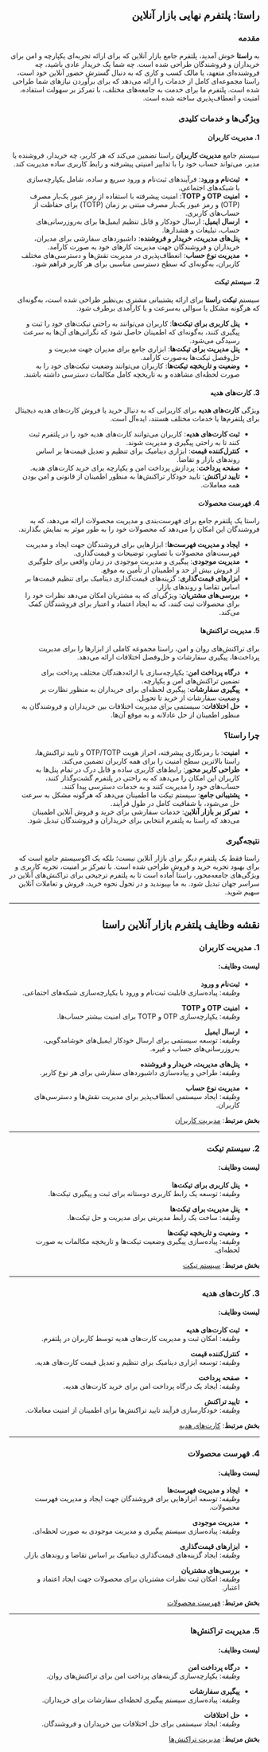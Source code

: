 <div dir="rtl">

## **راستا: پلتفرم نهایی بازار آنلاین**

### **مقدمه**

به **راستا** خوش آمدید، پلتفرم جامع بازار آنلاین که برای ارائه تجربه‌ای یکپارچه و امن برای خریداران و فروشندگان طراحی شده است. چه شما یک خریدار عادی باشید، چه فروشنده‌ای متعهد، یا مالک کسب و کاری که به دنبال گسترش حضور آنلاین خود است، راستا مجموعه‌ای کامل از خدمات را ارائه می‌دهد که برای برآوردن نیازهای شما طراحی شده است. پلتفرم ما برای خدمت به جامعه‌های مختلف، با تمرکز بر سهولت استفاده، امنیت و انعطاف‌پذیری ساخته شده است.

### **ویژگی‌ها و خدمات کلیدی**

#### **1. مدیریت کاربران**

سیستم جامع **مدیریت کاربران** راستا تضمین می‌کند که هر کاربر، چه خریدار، فروشنده یا مدیر، می‌تواند حساب خود را با تدابیر امنیتی پیشرفته و رابط کاربری ساده مدیریت کند.

- **ثبت‌نام و ورود**: فرآیندهای ثبت‌نام و ورود سریع و ساده، شامل یکپارچه‌سازی با شبکه‌های اجتماعی.
- **امنیت OTP و TOTP**: امنیت پیشرفته با استفاده از رمز عبور یک‌بار مصرف (OTP) و رمز عبور یک‌بار مصرف مبتنی بر زمان (TOTP) برای حفاظت از حساب‌های کاربری.
- **ارسال ایمیل**: ارسال خودکار و قابل تنظیم ایمیل‌ها برای به‌روزرسانی‌های حساب، تبلیغات و هشدارها.
- **پنل‌های مدیریت، خریدار و فروشنده**: داشبوردهای سفارشی برای مدیران، خریداران و فروشندگان جهت مدیریت کارهای خود به صورت کارآمد.
- **مدیریت نوع حساب**: انعطاف‌پذیری در مدیریت نقش‌ها و دسترسی‌های مختلف کاربران، به‌گونه‌ای که سطح دسترسی مناسبی برای هر کاربر فراهم شود.

#### **2. سیستم تیکت**

سیستم **تیکت راستا** برای ارائه پشتیبانی مشتری بی‌نظیر طراحی شده است، به‌گونه‌ای که هرگونه مشکل یا سوالی به‌سرعت و با کارآمدی برطرف شود.

- **پنل کاربری برای تیکت‌ها**: کاربران می‌توانند به راحتی تیکت‌های خود را ثبت و پیگیری کنند، به‌گونه‌ای که اطمینان حاصل شود که نگرانی‌های آن‌ها به سرعت رسیدگی می‌شود.
- **پنل مدیریت برای تیکت‌ها**: ابزاری جامع برای مدیران جهت مدیریت و حل‌وفصل تیکت‌ها به‌صورت کارآمد.
- **وضعیت و تاریخچه تیکت‌ها**: کاربران می‌توانند وضعیت تیکت‌های خود را به صورت لحظه‌ای مشاهده و به تاریخچه کامل مکالمات دسترسی داشته باشند.

#### **3. کارت‌های هدیه**

ویژگی **کارت‌های هدیه** برای کاربرانی که به دنبال خرید یا فروش کارت‌های هدیه دیجیتال برای پلتفرم‌ها یا خدمات مختلف هستند، ایده‌آل است.

- **ثبت کارت‌های هدیه**: کاربران می‌توانند کارت‌های هدیه خود را در پلتفرم ثبت کنند تا به راحتی پیگیری و مدیریت شوند.
- **کنترل‌کننده قیمت**: ابزاری دینامیک برای تنظیم و تعدیل قیمت‌ها بر اساس روندهای بازار و تقاضا.
- **صفحه پرداخت**: پردازش پرداخت امن و یکپارچه برای خرید کارت‌های هدیه.
- **تایید تراکنش**: تایید خودکار تراکنش‌ها به منظور اطمینان از قانونی و امن بودن همه معاملات.

#### **4. فهرست محصولات**

راستا یک پلتفرم جامع برای فهرست‌بندی و مدیریت محصولات ارائه می‌دهد، که به فروشندگان این امکان را می‌دهد که محصولات خود را به طور موثر به نمایش بگذارند.

- **ایجاد و مدیریت فهرست‌ها**: ابزارهایی برای فروشندگان جهت ایجاد و مدیریت فهرست‌های محصولات با تصاویر، توضیحات و قیمت‌گذاری.
- **مدیریت موجودی**: پیگیری و مدیریت موجودی در زمان واقعی برای جلوگیری از فروش بیش از حد و اطمینان از تأمین به موقع.
- **ابزارهای قیمت‌گذاری**: گزینه‌های قیمت‌گذاری دینامیک برای تنظیم قیمت‌ها بر اساس تقاضا و روندهای بازار.
- **بررسی‌های مشتریان**: ویژگی‌ای که به مشتریان امکان می‌دهد نظرات خود را برای محصولات ثبت کنند، که به ایجاد اعتماد و اعتبار برای فروشندگان کمک می‌کند.

#### **5. مدیریت تراکنش‌ها**

برای تراکنش‌های روان و امن، راستا مجموعه کاملی از ابزارها را برای مدیریت پرداخت‌ها، پیگیری سفارشات و حل‌وفصل اختلافات ارائه می‌دهد.

- **درگاه پرداخت امن**: یکپارچه‌سازی با ارائه‌دهندگان مختلف پرداخت برای تضمین تراکنش‌های امن و یکپارچه.
- **پیگیری سفارشات**: پیگیری لحظه‌ای برای خریداران به منظور نظارت بر وضعیت سفارشات از خرید تا تحویل.
- **حل اختلافات**: سیستمی برای مدیریت اختلافات بین خریداران و فروشندگان به منظور اطمینان از حل عادلانه و به موقع آن‌ها.

### **چرا راستا؟**

- **امنیت**: با رمزنگاری پیشرفته، احراز هویت OTP/TOTP و تایید تراکنش‌ها، راستا بالاترین سطح امنیت را برای همه کاربران تضمین می‌کند.
- **طراحی کاربر محور**: رابط‌های کاربری ساده و قابل درک در تمام پنل‌ها به کاربران این امکان را می‌دهد که به راحتی در پلتفرم گشت‌وگذار کنند، حساب‌های خود را مدیریت کنند و به خدمات دسترسی پیدا کنند.
- **پشتیبانی جامع**: سیستم تیکت ما اطمینان می‌دهد که هرگونه مشکل به سرعت حل می‌شود، با شفافیت کامل در طول فرآیند.
- **تمرکز بر بازار آنلاین**: خدمات سفارشی برای خرید و فروش آنلاین اطمینان می‌دهد که راستا به پلتفرم انتخابی برای خریداران و فروشندگان تبدیل شود.

### **نتیجه‌گیری**

راستا فقط یک پلتفرم دیگر برای بازار آنلاین نیست؛ بلکه یک اکوسیستم جامع است که برای بهبود تجربه خرید و فروش طراحی شده است. با تمرکز بر امنیت، تجربه کاربری و ویژگی‌های جامعه‌محور، راستا آماده است تا به پلتفرم ترجیحی برای تراکنش‌های آنلاین در سراسر جهان تبدیل شود. به ما بپیوندید و در تحول نحوه خرید، فروش و تعاملات آنلاین سهیم شوید.

---

## **نقشه وظایف پلتفرم بازار آنلاین راستا**

### **1. مدیریت کاربران**

#### **لیست وظایف:**
- **ثبت‌نام و ورود**  
  *وظیفه*: پیاده‌سازی قابلیت ثبت‌نام و ورود با یکپارچه‌سازی شبکه‌های اجتماعی.
  
- **امنیت OTP و TOTP**  
  *وظیفه*: یکپارچه‌سازی OTP و TOTP برای امنیت بیشتر حساب‌ها.
  
- **ارسال ایمیل**  
  *وظیفه*: توسعه سیستمی برای ارسال خودکار ایمیل‌های خوشامدگویی، به‌روزرسانی‌های حساب و غیره.
  
- **پنل‌های مدیریت، خریدار و فروشنده**  
  *وظیفه*: طراحی و پیاده‌سازی داشبوردهای سفارشی برای هر نوع کاربر.
  
- **مدیریت نوع حساب**  
  *وظیفه*: ایجاد سیستمی انعطاف‌پذیر برای مدیریت نقش‌ها و دسترسی‌های کاربران.

**بخش مرتبط**: [مدیریت کاربران](#1-مدیریت-کاربران)

---

### **2. سیستم تیکت**

#### **لیست وظایف:**
- **پنل کاربری برای تیکت‌ها**  
  *وظیفه*: توسعه یک رابط کاربری دوستانه برای ثبت و پیگیری تیکت‌ها.
  
- **پنل مدیریت برای تیکت‌ها**  
  *وظیفه*: ساخت یک رابط مدیریتی برای مدیریت و حل تیکت‌ها.
  
- **وضعیت و تاریخچه تیکت‌ها**  
  *وظیفه*: پیاده‌سازی پیگیری وضعیت تیکت‌ها و تاریخچه مکالمات به صورت لحظه‌ای.

**بخش مرتبط**: [سیستم تیکت](#2-سیستم-تیکت)

---

### **3. کارت‌های هدیه**

#### **لیست وظایف:**
- **ثبت کارت‌های هدیه**  
  *وظیفه*: امکان ثبت و مدیریت کارت‌های هدیه توسط کاربران در پلتفرم.
  
- **کنترل‌کننده قیمت**  
  *وظیفه*: توسعه ابزاری دینامیک برای تنظیم و تعدیل قیمت کارت‌های هدیه.
  
- **صفحه پرداخت**  
  *وظیفه*: ایجاد یک درگاه پرداخت امن برای خرید کارت‌های هدیه.
  
- **تایید تراکنش**  
  *وظیفه*: خودکارسازی فرآیند تایید تراکنش‌ها برای اطمینان از امنیت معاملات.

**بخش مرتبط**: [کارت‌های هدیه](#3-کارت‌های-هدیه)

---

### **4. فهرست محصولات**

#### **لیست وظایف:**
- **ایجاد و مدیریت فهرست‌ها**  
  *وظیفه*: توسعه ابزارهایی برای فروشندگان جهت ایجاد و مدیریت فهرست محصولات.
  
- **مدیریت موجودی**  
  *وظیفه*: پیاده‌سازی سیستم پیگیری و مدیریت موجودی به صورت لحظه‌ای.
  
- **ابزارهای قیمت‌گذاری**  
  *وظیفه*: ایجاد گزینه‌های قیمت‌گذاری دینامیک بر اساس تقاضا و روندهای بازار.
  
- **بررسی‌های مشتریان**  
  *وظیفه*: امکان ثبت نظرات مشتریان برای محصولات جهت ایجاد اعتماد و اعتبار.

**بخش مرتبط**: [فهرست محصولات](#4-فهرست-محصولات)

---

### **5. مدیریت تراکنش‌ها**

#### **لیست وظایف:**
- **درگاه پرداخت امن**  
  *وظیفه*: یکپارچه‌سازی گزینه‌های پرداخت امن برای تراکنش‌های روان.
  
- **پیگیری سفارشات**  
  *وظیفه*: پیاده‌سازی سیستم پیگیری لحظه‌ای سفارشات برای خریداران.
  
- **حل اختلافات**  
  *وظیفه*: ایجاد سیستمی برای حل اختلافات بین خریداران و فروشندگان.

**بخش مرتبط**: [مدیریت تراکنش‌ها](#5-مدیریت-تراکنش‌ها)

</div>